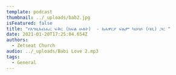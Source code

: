 ```yaml
---
template: podcast
thumbnail: ../_uploads/bab2.jpg
isFeatured: false
title: "የእግዚአብሔር ፍቅር (ክፍል ሁለት)  - ከሐዋርያ ፍጹም ካህሳይ (ባቢ) ጋር "
date: 2021-01-20T17:25:04.654Z
authors:
  - Zetseat Church
audio: ../_uploads/Babi Love 2.mp3
tags:
  - General
---
```

